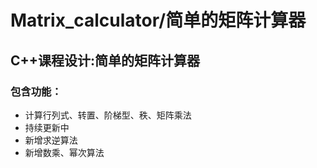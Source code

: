 # Matrix_calculator/简单的矩阵计算器
## C++课程设计:简单的矩阵计算器
### 包含功能：
- 计算行列式、转置、阶梯型、秩、矩阵乘法
- 持续更新中
- 新增求逆算法
- 新增数乘、幂次算法
